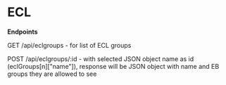 # ECL

<b>Endpoints</b>

GET /api/eclgroups - for list of ECL groups

POST /api/eclgroups/:id - with selected JSON object name as id (eclGroups[n]["name"]), response will be JSON object with name and EB groups they are allowed to see

